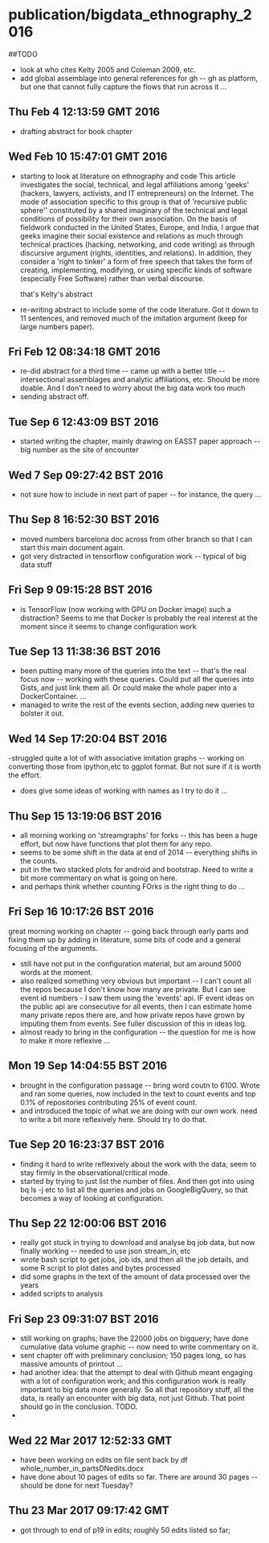 
# publication/bigdata_ethnography_2016

##TODO

- look at who cites Kelty 2005 and Coleman 2009, etc. 
- add global assemblage into general references for gh -- gh as platform, but one that cannot fully capture the flows that run across it ... 

## Thu Feb  4 12:13:59 GMT 2016
- drafting abstract for book chapter


## Wed Feb 10 15:47:01 GMT 2016
- starting to look at literature on ethnography and code
    This article investigates the social, technical, and legal affiliations among  'geeks' (hackers, lawyers, activists, and IT entrepreneurs) on the Internet. The mode of association specific to this group is that of 'recursive public sphere'' constituted by a shared imaginary of the technical and legal conditions of possibility for their own association. On the basis of fieldwork conducted in the United States, Europe, and India, I argue that geeks imagine their social existence and relations as much through technical practices (hacking, networking, and code writing) as through discursive argument (rights, identities, and relations). In addition, they consider a 'right to tinker' a form of free speech that takes the form of creating, implementing, modifying, or using specific kinds of software (especially Free Software) rather than verbal discourse.

    that's Kelty's abstract
- re-writing abstract to include some of the code literature. Got it down to 11 sentences, and removed much of the imitation argument (keep for large numbers paper). 


## Fri Feb 12 08:34:18 GMT 2016

- re-did abstract for a third time -- came up with a better title -- intersectional assemblages and analytic affiliations, etc. Should be more doable. And I don't need to worry about the big data work too much
- sending abstract off.


## Tue Sep  6 12:43:09 BST 2016

- started writing the chapter, mainly drawing on EASST paper approach -- big number as the site of encounter



## Wed  7 Sep 09:27:42 BST 2016
- not sure how to include in next part of paper -- for instance, the query ...  



## Thu Sep  8 16:52:30 BST 2016

- moved numbers barcelona doc across from other branch so that I can start this main document again. 
- got very distracted in tensorflow configuration work -- typical of  big data stuff


## Fri Sep  9 09:15:28 BST 2016

- is TensorFlow (now working with GPU on Docker image) such a distraction? Seems to me that Docker is probably the real interest at the moment since it seems to change configuration work 


## Tue Sep 13 11:38:36 BST 2016

- been putting many more of the queries into the text -- that's the real focus now -- working with these queries. Could put all the queries into Gists, and just link them all. Or could make the whole paper into a DockerContainer. ...  
- managed to write the rest of the events section, adding new queries to bolster it out. 





## Wed 14 Sep 17:20:04 BST 2016
-struggled quite a lot of with associative imitation graphs -- working on converting those from ipython,etc to ggplot format. But not sure if it is worth the effort. 
- does give some ideas of working with names as I try to do it ... 


## Thu Sep 15 13:19:06 BST 2016

- all morning working on 'streamgraphs' for forks -- this has been a huge effort, but now have functions that plot them for any repo. 
- seems to be some shift in the data at end of 2014 -- everything shifts in the counts. 
- put in the two stacked plots for android and bootstrap. Need to write a bit more commentary on what is going on here. 
- and perhaps think whether counting FOrks is the right thing to do ... 


## Fri Sep 16 10:17:26 BST 2016
 great morning working on chapter -- going back through early parts and fixing them up by adding in literature, some bits of code and a general focusing of the arguments.
- still have not put in the configuration material, but am around 5000 words at the moment.
- also realized something very obvious but important -- I can't count all the repos because I don't know how many are private. But I can see event id numbers - I saw them using the 'events' api. IF event ideas on the public api are consecutive for all events, then I can estimate home many private repos there are, and how private repos have grown by imputing them from events. See fuller discussion of this in ideas log. 
- almost ready to bring in the configuration -- the question for me is how to make it more reflexive ... 



## Mon 19 Sep 14:04:55 BST 2016

- brought in the configuration passage -- bring word coutn to 6100. Wrote and ran some queries, now included in the text to count events and top 0.1% of repositories contributing 25% of event count. 
- and introduced the topic of what we are doing with our own work.  need to write a bit more reflexively here. Should try to do that. 


## Tue Sep 20 16:23:37 BST 2016
- finding it hard to write reflexively about the work with the data; seem to stay firmly in the observational/critical mode. 
- started by trying to just list the number of files.  And then got into using bq ls -j etc to list all the queries and jobs on GoogleBigQuery, so that becomes a way of looking at configuration. 


## Thu Sep 22 12:00:06 BST 2016

- really got stuck in trying to download and analyse bq job data, but now finally working -- needed to use json stream_in, etc
- wrote bash script to get jobs, job ids, and then all the job details, and some R script to plot dates and bytes processed
- did some graphs in the text of the amount of data processed over the years
- added scripts to analysis


## Fri Sep 23 09:31:07 BST 2016

- still working on graphs; have the 22000 jobs on bigquery; have done cumulative data volume graphic -- now need to write commentary on it.   
- sent chapter off with preliminary conclusion; 150 pages long, so has massive amounts of printout ... 
- had another idea: that the attempt to deal with Github meant engaging with a lot of configuration work; and this configuration work is really important to  big data more generally. So all that repository stuff, all the data, is really an encounter with big data, not just Github. That point should go in the conclusion. TODO. 
- 

## Wed 22 Mar 2017 12:52:33 GMT
- have been working on edits on file sent back by df whole_number_in_partsDNedits.docx
- have done about 10 pages of edits so far. There are around 30 pages -- should be done for next Tuesday? 

## Thu 23 Mar 2017 09:17:42 GMT
- got through to end of p19 in edits; roughly 50 edits listed so far;   
